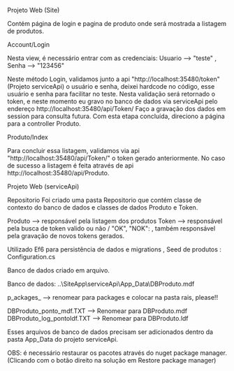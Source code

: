 ﻿Projeto Web (Site)

Contém página de login e pagina de produto onde será mostrada a listagem de produtos.

Account/Login

Nesta view, é necessário entrar com as credenciais: Usuario --> "teste" , Senha --> "123456"

Neste método Login, validamos junto a api "http://localhost:35480/token" (Projeto serviceApi) o usuário e senha, deixei hardcode no código,
esse usuário e senha para facilitar no teste.
Nesta validação será retornado o token, e neste momento eu gravo no banco de dados via serviceApi pelo endereço http://localhost:35480/api/Token/
Faço a gravação dos dados em session para consulta futura.
Com esta etapa concluída, direciono a página para a controller Produto.

Produto/Index 

Para concluir essa listagem, validamos via api "http://localhost:35480/api/Token/" o token gerado anteriormente. No caso de sucesso 
a listagem é feita através de api http://localhost:35480/api/Produto.

Projeto Web (serviceApi)

Repositorio
Foi criado uma pasta Repositorio que contém classe de contexto do banco de dados e classes de dados Produto e Token.

Produto --> responsável pela listagem dos produtos
Token --> responsável pela busca de token valido ou não / "OK", "NOK": , também responsável pela gravação de novos tokens gerados.

Utilizado Ef6 para persistência de dados e migrations , Seed de produtos : Configuration.cs

Banco de dados criado em arquivo.

Banco de dados: ..\SiteApp\serviceApi\App_Data\DBProduto.mdf


p_ackages_ --> renomear para packages e colocar na pasta rais, please!!

DBProduto_ponto_mdf.TXT --> Renomear para DBProduto.mdf
DBProduto_log_pontoldf.TXT --> Renomear para DBProduto.ldf

Esses arquivos de banco de dados precisam ser adicionados dentro da pasta App_Data do projeto serviceApi.

OBS: é necessário restaurar os pacotes através do nuget package manager. (Clicando com o botão direito na solução em Restore package manager)
